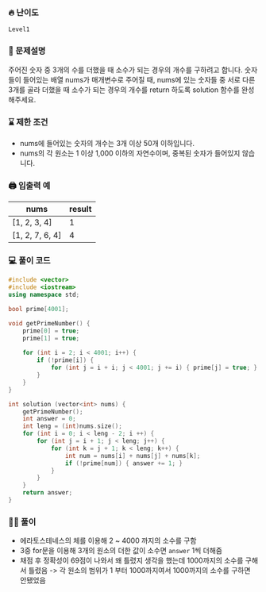 ### 🔥 난이도
`Level1`

### 📝 문제설명
주어진 숫자 중 3개의 수를 더했을 때 소수가 되는 경우의 개수를 구하려고 합니다. 숫자들이 들어있는 배열 nums가 매개변수로 주어질 때, nums에 있는 숫자들 중 서로 다른 3개를 골라 더했을 때 소수가 되는 경우의 개수를 return 하도록 solution 함수를 완성해주세요.

### ⌛️ 제한 조건
- nums에 들어있는 숫자의 개수는 3개 이상 50개 이하입니다.
- nums의 각 원소는 1 이상 1,000 이하의 자연수이며, 중복된 숫자가 들어있지 않습니다.

### 🖨 입출력 예
nums|result
--|--
[1, 2, 3, 4]    | 1
[1, 2, 7, 6, 4] | 4

### 💻 풀이 코드
```cpp
#include <vector>
#include <iostream>
using namespace std;

bool prime[4001];

void getPrimeNumber() {
    prime[0] = true;
    prime[1] = true;
    
    for (int i = 2; i < 4001; i++) {
        if (!prime[i]) {
            for (int j = i + i; j < 4001; j += i) { prime[j] = true; }
        }
    }
}

int solution (vector<int> nums) {
    getPrimeNumber();
    int answer = 0;
    int leng = (int)nums.size();
    for (int i = 0; i < leng - 2; i ++) {
        for (int j = i + 1; j < leng; j++) {
            for (int k = j + 1; k < leng; k++) {
                int num = nums[i] + nums[j] + nums[k];
                if (!prime[num]) { answer += 1; }
            }
        }
    }
    return answer;
}
```

### ✍🏻 풀이
- 에라토스테네스의 체를 이용해 2 ~ 4000 까지의 소수를 구함
- 3중 for문을 이용해 3개의 원소의 더한 값이 소수면 `answer` 1씩 더해줌
- 채점 후 정확성이 69점이 나와서 왜 틀렸지 생각을 했는데 1000까지의 소수를 구해서 틀렸음 -> 각 원소의 범위가 1 부터 1000까지여서 1000까지의 소수를 구하면 안됐었음